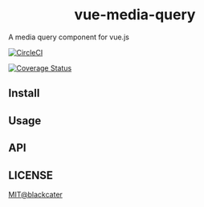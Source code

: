 <h1 align="center">vue-media-query</h1>

A media query component for vue.js


[![CircleCI](https://circleci.com/gh/blackcater/vue-media-query/tree/master.svg?style=svg)](https://circleci.com/gh/blackcater/vue-media-query/tree/master)


[![Coverage Status](https://coveralls.io/repos/github/blackcater/vue-media-query/badge.svg?branch=master)](https://coveralls.io/github/blackcater/vue-media-query?branch=master)

<h2>Install</h2>

<h2>Usage</h2>

<h2>API</h2>

<h2>LICENSE</h2>

[MIT@blackcater](LICENSE)
